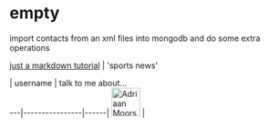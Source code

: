 # empty
import contacts from an xml files into mongodb and do some extra operations

[just a markdown tutorial](http://espn.go.com/)  | 'sports news' 

   |  username    | talk to me about...                               
---|----------------|------|
 <img src="https://avatars.githubusercontent.com/adriaanm"     height="50px" title="Adriaan Moors"/>        |
